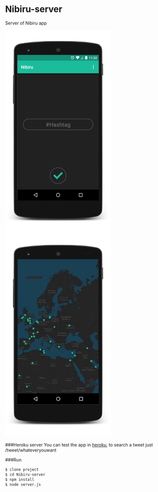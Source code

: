 # Nibiru-server
Server of Nibiru app

<img src="https://raw.githubusercontent.com/NibirusLab/Nibiru-server/master/principal.png" height="650px"/>
<img src="https://raw.githubusercontent.com/NibirusLab/Nibiru-server/master/mapa.png" height="650px"/>

###Heroku server
You can test the app in [heroku](https://nibirus.herokuapp.com/), to search a tweet just /tweet/whateveryouwant

###Run
```shell
$ clone project
$ cd Nibiru-server
$ npm install
$ node server.js
```
